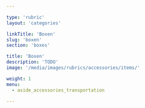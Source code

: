 ```yaml
---

type: 'rubric'
layout: 'categories'

linkTitle: 'Boxen'
slug: 'boxen'
section: 'boxes'

title: 'Boxen'
description: 'TODO'
image: '/media/images/rubrics/accessories/items/'

weight: 1
menu:
  - aside_accessories_transportation  

---
```

